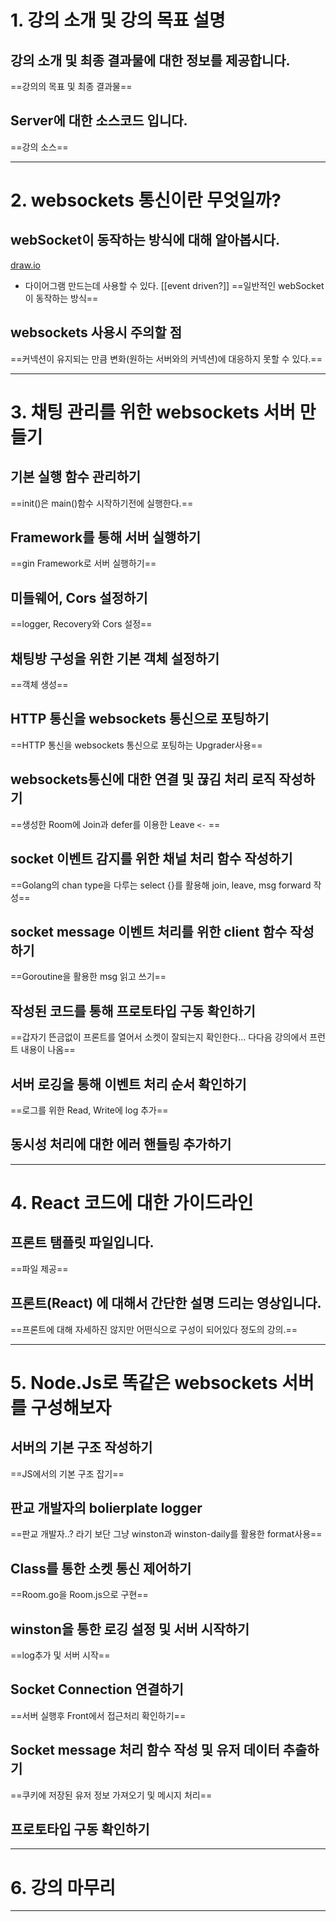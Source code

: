 # 1. 강의 소개 및 강의 목표 설명
## 강의 소개 및 최종 결과물에 대한 정보를 제공합니다.
==강의의 목표 및 최종 결과물==
## Server에 대한 소스코드 입니다.
==강의 소스==
****
# 2. websockets 통신이란 무엇일까?
## webSocket이 동작하는 방식에 대해 알아봅시다.
[draw.io](draw.io)
- 다이어그램 만드는데 사용할 수 있다.
[[event driven?]]
==일반적인 webSocket이 동작하는 방식==
## websockets 사용시 주의할 점
==커넥션이 유지되는 만큼 변화(원하는 서버와의 커넥션)에 대응하지 못할 수 있다.==
****
# 3. 채팅 관리를 위한 websockets 서버 만들기
## 기본 실행 함수 관리하기
==init()은 main()함수 시작하기전에 실행한다.==
## Framework를 통해 서버 실행하기
==gin Framework로 서버 실행하기==
## 미들웨어, Cors 설정하기
==logger, Recovery와 Cors 설정==
## 채팅방 구성을 위한 기본 객체 설정하기
==객체 생성==
## HTTP 통신을 websockets 통신으로 포팅하기
==HTTP 통신을 websockets 통신으로 포팅하는 Upgrader사용==
## websockets통신에 대한 연결 및 끊김 처리 로직 작성하기
==생성한 Room에 Join과 defer를 이용한 Leave `<-` ==
## socket 이벤트 감지를 위한 채널 처리 함수 작성하기
==Golang의 chan type을 다루는 select {}를 활용해 join, leave, msg forward 작성==
## socket message 이벤트 처리를 위한 client 함수 작성하기
==Goroutine을 활용한 msg 읽고 쓰기==
## 작성된 코드를 통해 프로토타입 구동 확인하기
==갑자기 뜬금없이 프론트를 열어서 소켓이 잘되는지 확인한다... 다다음 강의에서 프런트 내용이 나옴==
## 서버 로깅을 통해 이벤트 처리 순서 확인하기
==로그를 위한 Read, Write에 log 추가==
## 동시성 처리에 대한 에러 핸들링 추가하기

****
# 4. React 코드에 대한 가이드라인
## 프론트 탬플릿 파일입니다.
==파일 제공==
## 프론트(React) 에 대해서 간단한 설명 드리는 영상입니다.
==프론트에 대해 자세하진 않지만 어떤식으로 구성이 되어있다 정도의 강의.==
****
# 5. Node.Js로 똑같은 websockets 서버를 구성해보자
## 서버의 기본 구조 작성하기
==JS에서의 기본 구조 잡기==
## 판교 개발자의 bolierplate logger
==판교 개발자..? 라기 보단 그냥 winston과 winston-daily를 활용한 format사용==
## Class를 통한 소켓 통신 제어하기
==Room.go을 Room.js으로 구현==
## winston을 통한 로깅 설정 및 서버 시작하기
==log추가 및 서버 시작==
## Socket Connection 연결하기
==서버 실행후 Front에서 접근처리 확인하기==
## Socket message 처리 함수 작성 및 유저 데이터 추출하기
==쿠키에 저장된 유저 정보 가져오기 및 메시지 처리==
## 프로토타입 구동 확인하기

****

# 6. 강의 마무리

****
